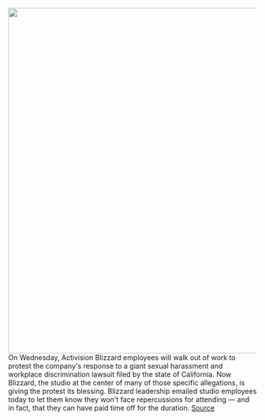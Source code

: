 <img src='https://cdn.vox-cdn.com/thumbor/eN4_qBICKCz6xm4_eQveq5Ji4-0=/0x0:1098x722/1200x800/filters:focal(462x274:636x448)/cdn.vox-cdn.com/uploads/chorus_image/image/69641810/TFEVVVUBSZIU1515612314418.0.jpg' width='700px' /><br/>
On Wednesday, Activision Blizzard employees will walk out of work to protest the company's response to a giant sexual harassment and workplace discrimination lawsuit filed by the state of California. Now Blizzard, the studio at the center of many of those specific allegations, is giving the protest its blessing. Blizzard leadership emailed studio employees today to let them know they won't face repercussions for attending — and in fact, that they can have paid time off for the duration.
<a href='https://www.theverge.com/2021/7/27/22596957/blizzard-pto-sexual-harassment-walkout'> Source <a/>